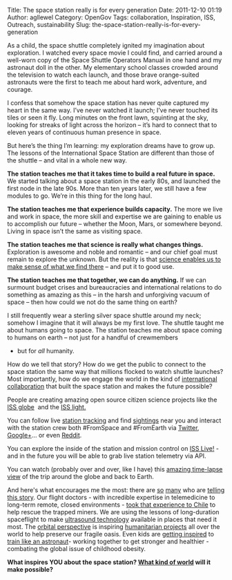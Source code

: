 Title: The space station really is for every generation
Date: 2011-12-10 01:19
Author: agllewel
Category: OpenGov
Tags: collaboration, Inspiration, ISS, Outreach, sustainability
Slug: the-space-station-really-is-for-every-generation

As a child, the space shuttle completely ignited my imagination about
exploration. I watched every space movie I could find, and carried
around a well-worn copy of the Space Shuttle Operators Manual in one
hand and my astronaut doll in the other. My elementary school classes
crowded around the television to watch each launch, and those brave
orange-suited astronauts were the first to teach me about hard work,
adventure, and courage.

I confess that somehow the space station has never quite captured my
heart in the same way. I’ve never watched it launch; I’ve never touched
its tiles or seen it fly. Long minutes on the front lawn, squinting at
the sky, looking for streaks of light across the horizon – it’s hard to
connect that to eleven years of continuous human presence in space.

But here’s the thing I’m learning: my exploration dreams have to grow
up. The lessons of the International Space Station are different than
those of the shuttle – and vital in a whole new way.

**The station teaches me that it takes time to build a real future in
space.** We started talking about a space station in the early 80s, and
launched the first node in the late 90s. More than ten years later, we
still have a few modules to go. We’re in this thing for the long haul.

**The station teaches me that experience builds capacity.** The more we
live and work in space, the more skill and expertise we are gaining to
enable us to accomplish our future – whether the Moon, Mars, or
somewhere beyond. Living in space isn’t the same as visiting space.

**The station teaches me that science is really what changes things.**
Exploration is awesome and noble and romantic – and our chief goal must
remain to explore the unknown. But the reality is that [science enables
us to make sense of what we find there][] – and put it to good use.

**The station teaches me that together, we can do anything.** If we can
surmount budget crises and bureaucracies and international relations to
do something as amazing as this – in the harsh and unforgiving vacuum of
space – then how could we not do the same thing on earth?

I still frequently wear a sterling silver space shuttle around my neck;
somehow I imagine that it will always be my first love. The shuttle
taught me about humans going to space. The station teaches me about
space coming to humans on earth – not just for a handful of crewmembers
- but for *all* humanity.

How do we tell that story? How do we get the public to connect to the
space station the same way that millions flocked to watch shuttle
launches? Most importantly, how do we engage the world in the kind of
[international collaboration][] that built the space station and makes
the future possible?

People are creating amazing open source citizen science projects like
the [ISS globe][]  and the [ISS light.][]

You can follow live [station tracking][] and find [sightings][] near you
and interact with the station crew both \#FromSpace and \#FromEarth via
[Twitter][], [Google+][]... or even [Reddit][].

You can explore the inside of the station and mission control on [ISS
Live!][] - and in the future you will be able to grab live station
telemetry via API.

You can watch (probably over and over, like I have) this [amazing
time-lapse view][] of the trip around the globe and back to Earth.

And here's what encourages me the most: there are [so][] [many][] who
are [telling this story][]. Our flight doctors - with incredible
expertise in telemedicine to long-term remote, closed environments -
[took that experience to Chile][] to help rescue the trapped miners. We
are using the lessons of long-duration spaceflight to make [ultrasound
technology][] available in places that need it most. The [orbital
perspective][] is inspiring [humanitarian projects][] all over the world
to help preserve our fragile oasis. Even kids are [getting inspired][]
to [train like an astronaut][]- working together to get stronger and
healthier - combating the global issue of childhood obesity.

**What inspires YOU about the space station? [What kind of world][] will
it make possible?**

 

  [science enables us to make sense of what we find there]: http://www.youtube.com/watch?v=3ErLtE3Lf9s
  [international collaboration]: http://open.nasa.gov/blog/2011/12/01/the-collaboration-project/
  [ISS globe]: http://twitter.com/#!/natronics/status/135819832867299328
  [ISS light.]: http://gizmodo.com/5811126/iss-lamp-illuminates-when-the-space-station-is-near
  [station tracking]: http://spaceflight.nasa.gov/realdata/tracking/index.html
  [sightings]: http://spaceflight.nasa.gov/realdata/sightings/index.html
  [Twitter]: http://twitter.com/#!/nasa_astronauts
  [Google+]: https://plus.google.com/116214152295449083654/posts
  [Reddit]: http://www.reddit.com/r/IAmA/comments/ix7ak/iama_son_of_nasa_astronaut_mike_fossum_who_is/
  [ISS Live!]: http://spacestationlive.jsc.nasa.gov/
  [amazing time-lapse view]: http://vimeo.com/32430473
  [so]: https://plus.google.com/115200104175185451947/posts/TioAfWGBGgf
  [many]: http://www.nasa.gov/audience/forstudents/9-12/features/liz-warren-nasa-scientist.html
  [telling this story]: http://www.opennasa.com/2010/05/26/tell-me-a-story/#more-1799
  [took that experience to Chile]: http://www.nasa.gov/news/chile_assistance.html
  [ultrasound technology]: http://www.henryford.com/body.cfm?id=56625
  [orbital perspective]: http://blog.ted.com/2011/07/14/the-orbital-perspective-ron-garan-from-the-iss/
  [humanitarian projects]: http://www.fragileoasis.org/projects/
  [getting inspired]: http://youtu.be/_bVHSrDBZEU
  [train like an astronaut]: http://trainlikeanastronaut.org/
  [What kind of world]: http://www.youtube.com/watch?v=YYh6BD6-Hc8
